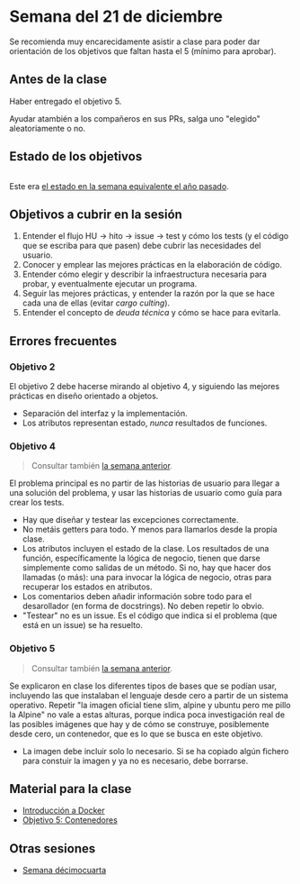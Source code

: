 # Semana del 21 de diciembre

Se recomienda muy encarecidamente asistir a clase para poder dar orientación de
los objetivos que faltan hasta el 5 (mínimo para aprobar).

## Antes de la clase

Haber entregado el objetivo 5.

Ayudar atambién a los compañeros en sus PRs, salga uno "elegido" aleatoriamente
o no.


## Estado de los objetivos

```txt

```

Este era [el estado en la semana equivalente el año
pasado](../sesiones-21-22/semana-15.md).

## Objetivos a cubrir en la sesión

1. Entender el flujo HU → hito → issue → test y cómo los tests (y el código que
   se escriba para que pasen) debe cubrir las necesidades del usuario.
2. Conocer y emplear las mejores prácticas en la elaboración de código.
3. Entender cómo elegir y describir la infraestructura necesaria para probar, y
   eventualmente ejecutar un programa.
4. Seguir las mejores prácticas, y entender la razón por la que se hace cada una
   de ellas (evitar *cargo culting*).
5. Entender el concepto de *deuda técnica* y cómo se hace para evitarla.

## Errores frecuentes


### Objetivo 2

El objetivo 2 debe hacerse mirando al objetivo 4, y siguiendo las mejores
prácticas en diseño orientado a objetos.

* Separación del interfaz y la implementación.
* Los atributos representan estado, *nunca* resultados de funciones.

### Objetivo 4

> Consultar también [la semana anterior](semana-14.md#objetivo-4).

El problema principal es no partir de las historias de usuario para
llegar a una solución del problema, y usar las historias de usuario
como guía para crear los tests.

* Hay que diseñar y testear las excepciones correctamente.
* No metáis getters para todo. Y menos para llamarlos desde la propia clase.
* Los atributos incluyen el estado de la clase. Los resultados de una función,
  específicamente la lógica de negocio, tienen que darse simplemente como
  salidas de un método. Si no, hay que hacer dos llamadas (o más): una para
  invocar la lógica de negocio, otras para recuperar los estados en atributos.
* Los comentarios deben añadir información sobre todo para el desarollador (en
  forma de docstrings). No deben repetir lo obvio.
* "Testear" no es un issue. Es el código que indica si el problema (que está en
  un issue) se ha resuelto.

### Objetivo 5

> Consultar también [la semana anterior](semana-14.md#objetivo-5).

Se explicaron en clase los diferentes tipos de bases que se podían usar,
incluyendo las que instalaban el lenguaje desde cero a partir de un sistema
operativo. Repetir "la imagen oficial tiene slim, alpine y ubuntu pero me pillo
la Alpine" no vale a estas alturas, porque indica poca investigación real de las
posibles imágenes que hay y de cómo se construye, posiblemente desde cero, un
contenedor, que es lo que se busca en este objetivo.

* La imagen debe incluir solo lo necesario. Si se ha copiado algún fichero para
  constuir la imagen y ya no es necesario, debe borrarse.

## Material para la clase

* [Introducción a Docker](http://jj.github.io/IV/documentos/temas/Contenedores)
* [Objetivo 5:
  Contenedores](http://jj.github.io/IV/documentos/proyecto/5.Docker)

## Otras sesiones

* [Semana décimocuarta](semana-14.md)


